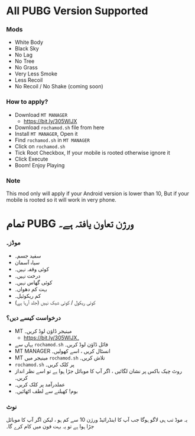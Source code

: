 # All PUBG Version Supported

### Mods
- White Body
- Black Sky
- No Lag
- No Tree 
- No Grass
- Very Less Smoke
- Less Recoil
- No Recoil / No Shake (coming soon)

### How to apply?
- Download `MT MANAGER`
  - https://bit.ly/305WlJX
- Download `rochamod.sh` file from here
- Install `MT MANAGER`, Open it
- Find `rochamod.sh` in `MT MANAGER`
- Click on `rochamod.sh`
- Tick Root Checkbox, If your mobile is rooted otherwise ignore it
- Click Execute
- Boom! Enjoy Playing

### Note
This mod only will apply if your Android version is lower than 10,
But if your mobile is rooted so it will work in very phone.

# تمام PUBG ورژن تعاون یافتہ ہے۔

### موڈز۔
- سفید جسم۔
- سیاہ آسمان
- کوئی وقفہ نہیں۔
- درخت نہیں۔
- کوئی گھاس نہیں۔
- بہت کم دھواں۔
- کم ریکوئیل۔
- کوئی ریکول / کوئی شیک نہیں (جلد آرہا ہے)

### درخواست کیسے دیں؟
- MT مینیجر ڈاؤن لوڈ کریں۔
   - https://bit.ly/305WlJX۔
- یہاں سے `rochamod.sh` فائل ڈاؤن لوڈ کریں۔
- MT MANAGER انسٹال کریں ، اسے کھولیں۔
- MT مینیجر میں `rochamod.sh` تلاش کریں۔
- `rochamod.sh` پر کلک کریں۔
- روٹ چیک باکس پر نشان لگائیں ، اگر آپ کا موبائل جڑا ہوا ہے تو اسے نظر انداز کریں۔
- عملدرآمد پر کلک کریں۔
- بوم! کھیلنے سے لطف اٹھائیں۔

### نوٹ
یہ موڈ تب ہی لاگو ہوگا جب آپ کا اینڈرائیڈ ورژن 10 سے کم ہو ،
لیکن اگر آپ کا موبائل جڑا ہوا ہے تو یہ بہت فون میں کام کرے گا۔
